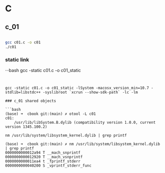 # C 

## c_01

```bash

gcc c01.c -o c01
./c01

```

### static link

···bash
gcc -static c01.c -o c01_static

```


gcc -static c01.c -o c01_static -lSystem -macosx_version_min=10.7 -stdlib=libstdc++ -syslibroot `xcrun --show-sdk-path` -lc -lm

### c_01 shared objects

```bash
(base) ➜  cbook git:(main) ✗ otool -L c01
c01:
	/usr/lib/libSystem.B.dylib (compatibility version 1.0.0, current version 1345.100.2)

nm /usr/lib/system/libsystem_kernel.dylib | grep printf

(base) ➜  cbook git:(main) ✗ nm /usr/lib/system/libsystem_kernel.dylib | grep printf
0000000000012a94 T __mach_snprintf
0000000000012920 T __mach_vsnprintf
0000000000011ea4 t _fprintf_stderr
0000000000040200 S _vprintf_stderr_func

```
